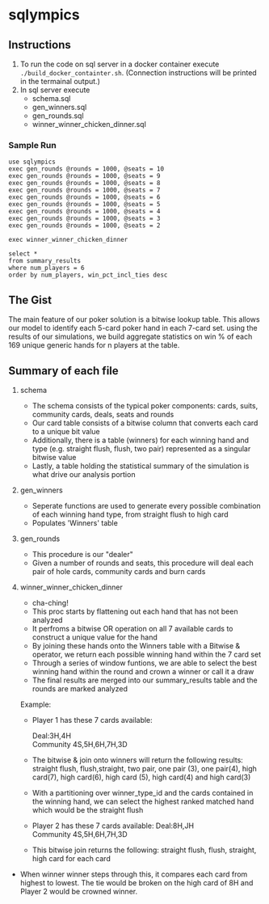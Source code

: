 # sqlympics



## Instructions

1. To run the code on sql server in a docker container execute `./build_docker_containter.sh`.  (Connection instructions will be printed in the termainal output.)
2. In sql server execute 
   - schema.sql
   - gen_winners.sql
   - gen_rounds.sql
   - winner_winner_chicken_dinner.sql
   
### Sample Run
```
use sqlympics
exec gen_rounds @rounds = 1000, @seats = 10
exec gen_rounds @rounds = 1000, @seats = 9
exec gen_rounds @rounds = 1000, @seats = 8
exec gen_rounds @rounds = 1000, @seats = 7
exec gen_rounds @rounds = 1000, @seats = 6
exec gen_rounds @rounds = 1000, @seats = 5
exec gen_rounds @rounds = 1000, @seats = 4
exec gen_rounds @rounds = 1000, @seats = 3
exec gen_rounds @rounds = 1000, @seats = 2

exec winner_winner_chicken_dinner

select * 
from summary_results 
where num_players = 6 
order by num_players, win_pct_incl_ties desc
```


## The Gist
The main feature of our poker solution is a bitwise lookup table. This allows our model to identify each 5-card poker hand in each 7-card set. using the results of our simulations, we build aggregate statistics on win % of each 169 unique generic hands for n players at the table. 

## Summary of each file
1. schema
   - The schema consists of the typical poker components: cards, suits, community cards, deals, seats and rounds
   - Our card table consists of a bitwise column that converts each card to a unique bit value
   - Additionally, there is a table (winners) for each winning hand and type (e.g. straight flush, flush, two pair) represented as a singular bitwise value
   - Lastly, a table holding the statistical summary of the simulation is what drive our analysis portion
   
2. gen_winners
   - Seperate functions are used to generate every possible combination of each winning hand type, from straight flush to high card
   - Populates 'Winners' table
   
3. gen_rounds
   - This procedure is our "dealer" 
   - Given a number of rounds and seats, this procedure will deal each pair of hole cards, community cards and burn cards

4. winner_winner_chicken_dinner
   - cha-ching!
   - This proc starts by flattening out each hand that has not been analyzed
   - It perfroms a bitwise OR operation on all 7 available cards to construct a unique value for the hand
   - By joining these hands onto the Winners table with a Bitwise & operator, we return each possible winning hand within the 7 card set
   - Through a series of window funtions, we are able to select the best winning hand within the round and crown a winner or call it a draw
   - The final results are merged into our summary_results table and the rounds are marked analyzed
   
   
   Example: 
   - Player 1 has these 7 cards available: 
     
     Deal:3H,4H  
      Community 4S,5H,6H,7H,3D
      
   - The bitwise & join onto winners will return the following results: straight flush, flush,straight, two pair, one pair (3), one pair(4), high card(7), high card(6), high card (5), high card(4) and high card(3)
   - With a partitioning over winner_type_id and the cards contained in the winning hand, we can select the highest ranked matched hand which would be the straight flush
   
   - Player 2 has these 7 cards available: 
       Deal:8H,JH  
      Community 4S,5H,6H,7H,3D
      
    - This bitwise join returns the following: straight flush, flush, straight, high card for each card
    
  - When winner winner steps through this, it compares each card from highest to lowest. The tie would be broken on the high card of 8H and Player 2 would be crowned winner. 
   
   
   
   

